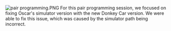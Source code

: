 ![pair programming.PNG](https://bitbucket.org/repo/oo8byMk/images/2843228406-pair%20programming.PNG)
For this pair programming session, we focused on fixing Oscar's simulator version with the new Donkey Car version.
We were able to fix this issue, which was caused by the simulator path being incorrect.
